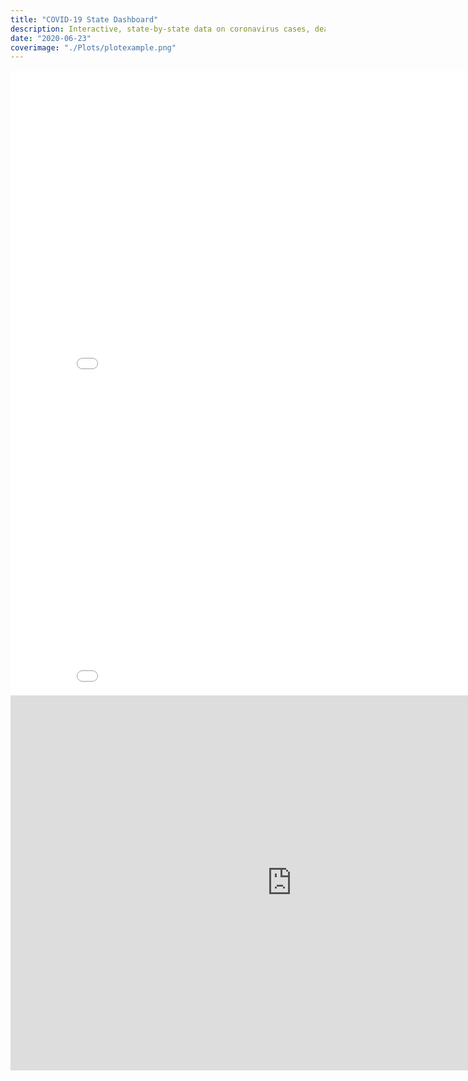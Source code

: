 ```yaml
---
title: "COVID-19 State Dashboard"
description: Interactive, state-by-state data on coronavirus cases, deaths, and testing...
date: "2020-06-23"
coverimage: "./Plots/plotexample.png"
---
```


<iframe allowtransparency="true" width="900" height="500" frameborder="0" scrolling="yes" src="//plotly.com/~shahv1057/4.embed"></iframe>

<iframe allowtransparency="true" width="900" height="500" frameborder="0" scrolling="yes" src="//plotly.com/~shahv1057/14.embed"></iframe>

<iframe allowtransparency="true" id="igraph" scrolling="yes" style="border:none;" seamless="seamless" src="https://shahv1057.github.io/COVIDtesting/testing.html" height="600" width="900"></iframe>